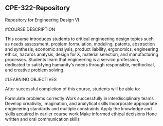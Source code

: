 ## CPE-322-Repository
Repository for Engineering Design VI

#COURSE DESCRIPTION

This course introduces students to critical engineering design topics such as needs assessment, problem formulation, modeling, patents, abstraction and synthesis, economic analysis, product liability, ergonomics, engineering ethics, hazards analysis, design for X, material selection, and manufacturing processes. Students learn that engineering is a service profession, dedicated to satisfying humanity's needs through responsible, methodical, and creative problem solving.

 

#LEARNING OBJECTIVES

After successful completion of this course, students will be able to:

Formulate problems correctly
Work successfully in interdisciplinary teams
Develop creativity, imagination, and analytical skills
Incorporate appropriate engineering standards and multiple constraints
Apply the knowledge and skills acquired in earlier course work
Make informed ethical decisions
Hone written and oral communication skills
